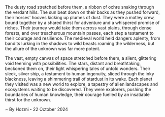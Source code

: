
The dusty road stretched before them, a ribbon of ochre snaking through the verdant hills. The sun beat down on their backs as they pushed forward, their horses' hooves kicking up plumes of dust. They were a motley crew, bound together by a shared thirst for adventure and a whispered promise of riches. Their journey would take them across vast plains, through dense forests, and over treacherous mountain passes, each step a testament to their courage and resilience. The medieval world held dangers aplenty, from bandits lurking in the shadows to wild beasts roaming the wilderness, but the allure of the unknown was far more potent.

The vast, empty canvas of space stretched before them, a silent, glittering void teeming with possibilities.  The stars, distant and breathtaking, beckoned them on, their light whispering tales of untold wonders.  Their sleek, silver ship, a testament to human ingenuity, sliced through the inky blackness, leaving a shimmering trail of stardust in its wake.  Each planet they visited was a new world to explore, a tapestry of alien landscapes and ecosystems waiting to be discovered.  They were explorers, pushing the boundaries of human knowledge, their courage fuelled by an insatiable thirst for the unknown. 

~ By Hozmi - 22 October 2024
